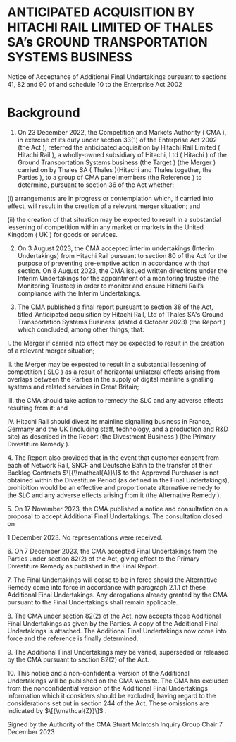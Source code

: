 # ANTICIPATED ACQUISITION BY HITACHI RAIL LIMITED OF THALES SA’s GROUND TRANSPORTATION SYSTEMS BUSINESS

Notice of Acceptance of Additional Final Undertakings pursuant to sections 41, 82 and 90 of and schedule 10 to the Enterprise Act 2002

# Background

1. On 23 December 2022, the Competition and Markets Authority ( CMA ), in exercise of its duty under section 33(1) of the Enterprise Act 2002 (the Act ), referred the anticipated acquisition by Hitachi Rail Limited ( Hitachi Rail ), a wholly-owned subsidiary of Hitachi, Ltd ( Hitachi ) of the Ground Transportation Systems business (the Target ) (the Merger ) carried on by Thales SA ( Thales )(Hitachi and Thales together, the Parties ), to a group of CMA panel members (the Reference ) to determine, pursuant to section 36 of the Act whether:

(i) arrangements are in progress or contemplation which, if carried into effect, will result in the creation of a relevant merger situation; and

(ii) the creation of that situation may be expected to result in a substantial lessening of competition within any market or markets in the United Kingdom ( UK ) for goods or services.

2. On 3 August 2023, the CMA accepted interim undertakings (Interim Undertakings) from Hitachi Rail pursuant to section 80 of the Act for the purpose of preventing pre-emptive action in accordance with that section. On 8 August 2023, the CMA issued written directions under the Interim Undertakings for the appointment of a monitoring trustee (the Monitoring Trustee) in order to monitor and ensure Hitachi Rail’s compliance with the Interim Undertakings.

3. The CMA published a final report pursuant to section 38 of the Act, titled ‘Anticipated acquisition by Hitachi Rail, Ltd of Thales SA's Ground Transportation Systems Business’ (dated 4 October 2023) (the Report ) which concluded, among other things, that:


I. the Merger if carried into effect may be expected to result in the creation of a relevant merger situation;

II. the Merger may be expected to result in a substantial lessening of competition ( SLC ) as a result of horizontal unilateral effects arising from overlaps between the Parties in the supply of digital mainline signalling systems and related services in Great Britain;

III. the CMA should take action to remedy the SLC and any adverse effects resulting from it; and

IV. Hitachi Rail should divest its mainline signalling business in France, Germany and the UK (including staff, technology, and a production and R&D site) as described in the Report (the Divestment Business ) (the Primary Divestiture Remedy ).

4\. The Report also provided that in the event that customer consent from each of Network Rail, SNCF and Deutsche Bahn to the transfer of their Backlog Contracts $\[{\\mathcal{A}}\]$ to the Approved Purchaser is not obtained within the Divestiture Period (as defined in the Final Undertakings), prohibition would be an effective and proportionate alternative remedy to the SLC and any adverse effects arising from it (the Alternative Remedy ).

5\. On 17 November 2023, the CMA published a notice and consultation on a proposal to accept Additional Final Undertakings. The consultation closed on

1 December 2023. No representations were received.

6\. On 7 December 2023, the CMA accepted Final Undertakings from the Parties under section 82(2) of the Act, giving effect to the Primary Divestiture Remedy as published in the Final Report.

7\. The Final Undertakings will cease to be in force should the Alternative Remedy come into force in accordance with paragraph 2.1.1 of these Additional Final Undertakings. Any derogations already granted by the CMA pursuant to the Final Undertakings shall remain applicable.

8\. The CMA under section 82(2) of the Act, now accepts those Additional Final Undertakings as given by the Parties. A copy of the Additional Final Undertakings is attached. The Additional Final Undertakings now come into force and the reference is finally determined.

9\. The Additional Final Undertakings may be varied, superseded or released by the CMA pursuant to section 82(2) of the Act.

10\. This notice and a non-confidential version of the Additional Undertakings will be published on the CMA website. The CMA has excluded from the nonconfidential version of the Additional Final Undertakings information which it considers should be excluded, having regard to the considerations set out in section 244 of the Act. These omissions are indicated by $\[{\\mathcal{Z}}\]$ .

Signed by the Authority of the CMA Stuart McIntosh Inquiry Group Chair 7 December 2023